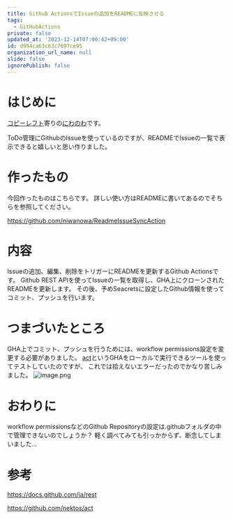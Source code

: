 ```yaml
---
title: Github ActionsでIssueの追加をREADMEに反映させる
tags:
  - GitHubActions
private: false
updated_at: '2023-12-14T07:00:42+09:00'
id: d994ca63c63c7697ce95
organization_url_name: null
slide: false
ignorePublish: false
---
```

# はじめに
[コピーレフト](https://www.gnu.org/licenses/copyleft.ja.html)寄りの[にわのわ](https://twitter.com/niwa_nowa)です。

ToDo管理にGithubのIssueを使っているのですが、READMEでIssueの一覧で表示できると嬉しいと思い作りました。

# 作ったもの
今回作ったものはこちらです。
詳しい使い方はREADMEに書いてあるのでそちらを参照してください。

https://github.com/niwanowa/ReadmeIssueSyncAction

# 内容
Issueの追加、編集、削除をトリガーにREADMEを更新するGithub Actionsです。
Github REST APIを使ってIssueの一覧を取得し、GHA上にクローンされたREADMEを更新します。
その後、予めSeacretsに設定したGithub情報を使ってコミット、プッシュを行います。

# つまづいたところ
GHA上でコミット、プッシュを行うためには、workflow permissions設定を変更する必要がありました。
[act](https://github.com/nektos/act)というGHAをローカルで実行できるツールを使ってテストしていたのですが、
これでは拾えないエラーだったのでかなり苦しみました。
![image.png](https://qiita-image-store.s3.ap-northeast-1.amazonaws.com/0/590707/2ed021c7-7cb8-fe94-e96d-9a4ee5fe5154.png)

# おわりに
workflow permissionsなどのGithub Repositoryの設定は.githubフォルダの中で管理できないのでしょうか？
軽く調べてみても引っかからず、断念してしまいました...

# 参考

https://docs.github.com/ja/rest

https://github.com/nektos/act
